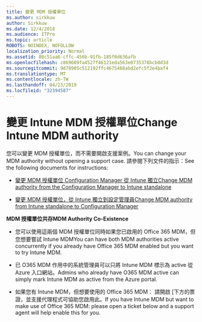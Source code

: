 ```yaml
---
title: 變更 MDM 授權單位
ms.author: sirkkuw
author: Sirkkuw
ms.date: 12/4/2018
ms.audience: ITPro
ms.topic: article
ROBOTS: NOINDEX, NOFOLLOW
localization_priority: Normal
ms.assetid: 08c51aa6-cffc-456b-91fb-185f0d636afb
ms.openlocfilehash: c869609fa4527f46121eda563e0735378bcb0d3d
ms.sourcegitcommit: 9d78905c512192ffc4675468abd2efc5f2e4baf4
ms.translationtype: MT
ms.contentlocale: zh-TW
ms.lasthandoff: 04/23/2019
ms.locfileid: "32394587"
---
```

# <a name="change-intune-mdm-authority"></a><span data-ttu-id="66b6d-102">變更 Intune MDM 授權單位</span><span class="sxs-lookup"><span data-stu-id="66b6d-102">Change Intune MDM authority</span></span>

<span data-ttu-id="66b6d-103">您可以變更 MDM 授權單位，而不需要開啟支援案例。</span><span class="sxs-lookup"><span data-stu-id="66b6d-103">You can change your MDM authority without opening a support case.</span></span> <span data-ttu-id="66b6d-104">請參閱下列文件的指示：</span><span class="sxs-lookup"><span data-stu-id="66b6d-104">See the following documents for instructions:</span></span>
  
- [<span data-ttu-id="66b6d-105">變更 MDM 授權單位 Configuration Manager 從 Intune 獨立</span><span class="sxs-lookup"><span data-stu-id="66b6d-105">Change MDM authority from the Configuration Manager to Intune standalone</span></span>](https://docs.microsoft.com/sccm/mdm/deploy-use/migrate-change-mdm-authority)
    
- [<span data-ttu-id="66b6d-106">變更 MDM 授權單位，從 Intune 獨立到設定管理員</span><span class="sxs-lookup"><span data-stu-id="66b6d-106">Change MDM authority from Intune standalone to Configuration Manager</span></span>](https://docs.microsoft.com/sccm/mdm/deploy-use/change-mdm-authority)
    
 <span data-ttu-id="66b6d-107">**MDM 授權單位共存**</span><span class="sxs-lookup"><span data-stu-id="66b6d-107">**MDM Authority Co-Existence**</span></span>
  
- <span data-ttu-id="66b6d-108">您可以使用這兩個 MDM 授權單位同時如果您已啟用的 Office 365 MDM，但您想要嘗試 Intune MDM</span><span class="sxs-lookup"><span data-stu-id="66b6d-108">You can have both MDM authorities active concurrently if you already have Office 365 MDM enabled but you want to try Intune MDM.</span></span>
    
- <span data-ttu-id="66b6d-109">已 O365 MDM 作用中的系統管理員可以只將 Intune MDM 標示為 active 從 Azure 入口網站。</span><span class="sxs-lookup"><span data-stu-id="66b6d-109">Admins who already have O365 MDM active can simply mark Intune MDM as active from the Azure portal.</span></span>
    
- <span data-ttu-id="66b6d-110">如果您有 Intune MDM，但想要使用的 Office 365 MDM： 請開啟 [下方的票證，並支援代理程式可協助您啟用此。</span><span class="sxs-lookup"><span data-stu-id="66b6d-110">If you have Intune MDM but want to make use of Office 365 MDM: please open a ticket below and a support agent will help enable this for you.</span></span>
    

